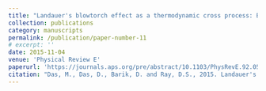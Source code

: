 ```yaml
---
title: "Landauer's blowtorch effect as a thermodynamic cross process: Brownian cooling"
collection: publications
category: manuscripts
permalink: /publication/paper-number-11
# excerpt: ''
date: 2015-11-04
venue: 'Physical Review E'
paperurl: 'https://journals.aps.org/pre/abstract/10.1103/PhysRevE.92.052102'
citation: "Das, M., Das, D., Barik, D. and Ray, D.S., 2015. Landauer's blowtorch effect as a thermodynamic cross process: Brownian cooling. <i>Physical Review E<i/>, 92(5), p.052102."
---
```

